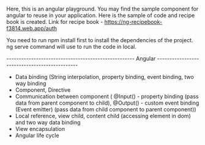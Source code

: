 Here, this is an angular playground. You may find the sample component for angular to reuse in your application. Here is the sample of code and recipe book is created. Link for recipe book - https://ng-recipebook-f3814.web.app/auth

You need to run npm install first to install the dependencies of the project. ng serve command will use to run the code in local.

---------------------------------------------------- Angular ----------------------------------------------

- Data binding (String interpolation, property binding, event binding, two way binding
- Component, Directive 
- Communication between component ( @Input() - property binding (pass data from parent component to child), @Output() - custom event binding (Event emitter) (pass data from child component to parent component))
- Local reference, view child, content child (accessing element in dom) and two way data binding
- View encapsulation 
- Angular life cycle
